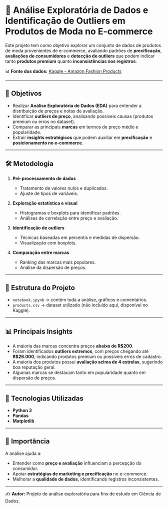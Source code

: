 # 👗 Análise Exploratória de Dados e Identificação de Outliers em Produtos de Moda no E-commerce  

Este projeto tem como objetivo explorar um conjunto de dados de produtos de moda provenientes de e-commerce, avaliando padrões de **precificação**, **avaliações de consumidores** e **detecção de outliers** que podem indicar tanto **produtos premium** quanto **inconsistências nos registros**.  

📊 **Fonte dos dados:** [Kaggle - Amazon Fashion Products](https://www.kaggle.com/datasets/poorveshchaudhari/amazon-fashion-products)

---

## 📌 Objetivos
- Realizar **Análise Exploratória de Dados (EDA)** para entender a distribuição de preços e notas de avaliação.  
- Identificar **outliers de preço**, analisando possíveis causas (produtos premium ou erros no dataset).  
- Comparar as principais **marcas** em termos de preço médio e popularidade.  
- Extrair **insights estratégicos** que podem auxiliar em **precificação** e **posicionamento no e-commerce**.  

---

## 🛠️ Metodologia
1. **Pré-processamento de dados**  
   - Tratamento de valores nulos e duplicados.  
   - Ajuste de tipos de variáveis.  

2. **Exploração estatística e visual**  
   - Histogramas e boxplots para identificar padrões.  
   - Análises de correlação entre preço e avaliação.  

3. **Identificação de outliers**  
   - Técnicas baseadas em percentis e medidas de dispersão.  
   - Visualização com boxplots.  

4. **Comparação entre marcas**  
   - Ranking das marcas mais populares.  
   - Análise da dispersão de preços.  

---

## 📂 Estrutura do Projeto
- `notebook.ipynb` → contém toda a análise, gráficos e comentários.  
- `products.csv` → dataset utilizado (não incluído aqui, disponível no Kaggle).  

---

## 📊 Principais Insights
- A maioria das marcas concentra preços **abaixo de R$200**.  
- Foram identificados **outliers extremos**, com preços chegando até **R$26.000**, indicando produtos premium ou possíveis erros de cadastro.  
- A maioria dos produtos possui **avaliação acima de 4 estrelas**, sugerindo boa reputação geral.  
- Algumas marcas se destacam tanto em popularidade quanto em dispersão de preços.  

---

## 🚀 Tecnologias Utilizadas
- **Python 3**  
- **Pandas**  
- **Matplotlib**  

---

## 🔎 Importância
A análise ajuda a:  
- Entender como **preço e avaliação** influenciam a percepção do consumidor.  
- Apoiar **estratégias de marketing e precificação** no e-commerce.  
- Melhorar a **qualidade de dados**, identificando registros inconsistentes.  

---

✍️ **Autor:** Projeto de análise exploratória para fins de estudo em Ciência de Dados.
